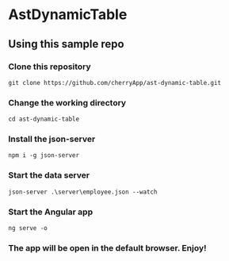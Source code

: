 # AstDynamicTable

## Using this sample repo

### Clone this repository
`git clone https://github.com/cherryApp/ast-dynamic-table.git`

### Change the working directory
`cd ast-dynamic-table`

### Install the json-server
`npm i -g json-server`

### Start the data server
`json-server .\server\employee.json --watch`

### Start the Angular app
`ng serve -o`

### The app will be open in the default browser. Enjoy!
